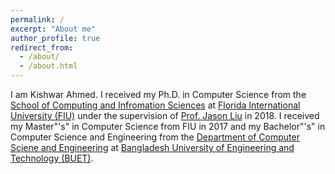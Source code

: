```yaml
---
permalink: /
excerpt: "About me"
author_profile: true
redirect_from: 
  - /about/
  - /about.html
---
```


I am Kishwar Ahmed. I received my Ph.D. in Computer Science from the
[School of Computing and Infromation
Sciences](https://www.cis.fiu.edu) at [Florida International
University (FIU)](https://www.fiu.edu) under the supervision of [Prof.
Jason Liu](https://people.cis.fiu.edu/liux/) in 2018.  I received my
Master"'s" in Computer Science from FIU in 2017 and my Bachelor"'s" in
Computer Science and Engineering from the [Department of Computer
Sciene and Engineering](http://cse.buet.ac.bd) at [Bangladesh
University of Engineering and Technology (BUET)](http://buet.ac.bd).  
